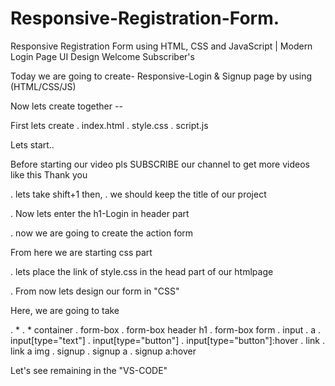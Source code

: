 # Responsive-Registration-Form.
Responsive Registration Form using HTML, CSS and JavaScript | Modern Login Page UI Design
Welcome Subscriber's 

Today we are going to create-
  Responsive-Login & Signup page by using (HTML/CSS/JS)


Now lets create together --













First lets create 
. index.html
. style.css
. script.js 



Lets start..

Before starting our video 
pls SUBSCRIBE our channel to get more videos like this
Thank you 














. lets take shift+1 then,
. we should keep the title of our project


. Now lets enter the h1-Login in header part


. now we are going to create the action form 



From here we are starting css part

. lets place the link of style.css in the head part of our htmlpage


. From now lets design our form in "CSS"


Here, we are going to take 

. *
. * container
. form-box
. form-box header h1
. form-box form
. input
. a
. input[type="text"]
. input[type="button"]
. input[type="button"]:hover
. link
. link a img
. signup
. signup a
. signup a:hover


Let's see remaining in the "VS-CODE"
